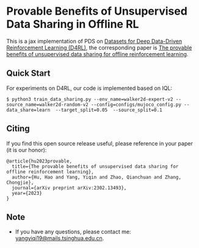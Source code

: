 # Provable Benefits of Unsupervised Data Sharing in Offline RL

This is a jax implementation of PDS on [Datasets for Deep Data-Driven Reinforcement Learning (D4RL)](https://github.com/rail-berkeley/d4rl), the corresponding paper is [The provable benefits of unsupervised data sharing for offline reinforcement learning](https://proceedings.mlr.press/v162/hu22d.html).

## Quick Start
For experiments on D4RL, our code is implemented based on IQL:

```shell
$ python3 train_data_sharing.py --env_name=walker2d-expert-v2 --source_name=walker2d-random-v2 --config=configs/mujoco_config.py --data_share=learn  --target_split=0.05  --source_split=0.1
```


## Citing
If you find this open source release useful, please reference in your paper (it is our honor):
```
@article{hu2023provable,
  title={The provable benefits of unsupervised data sharing for offline reinforcement learning},
  author={Hu, Hao and Yang, Yiqin and Zhao, Qianchuan and Zhang, Chongjie},
  journal={arXiv preprint arXiv:2302.13493},
  year={2023}
}
```

## Note
+ If you have any questions, please contact me: yangyiqi19@mails.tsinghua.edu.cn. 

